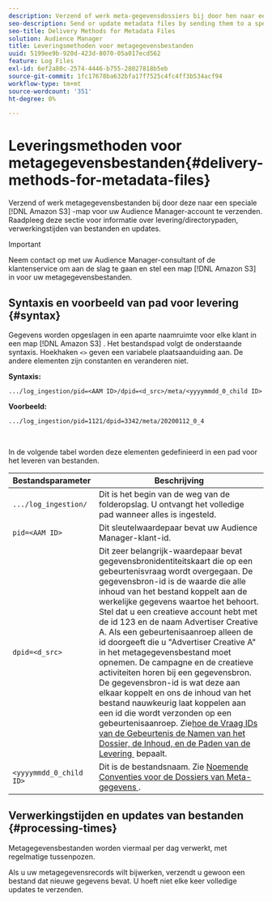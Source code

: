 ```yaml
---
description: Verzend of werk meta-gegevensdossiers bij door hen naar een speciale folder van Amazon S3 voor uw Audience Manager rekening te verzenden. Raadpleeg deze sectie voor informatie over levering/directorypaden, verwerkingstijden van bestanden en updates.
seo-description: Send or update metadata files by sending them to a special Amazon S3 directory for your Audience Manager account. Refer to this section for information about delivery/directory paths, file processing times, and updates.
seo-title: Delivery Methods for Metadata Files
solution: Audience Manager
title: Leveringsmethoden voor metagegevensbestanden
uuid: 5199ee9b-920d-423d-8070-05a017ecd562
feature: Log Files
exl-id: 6ef2a80c-2574-4446-b755-28027818b5eb
source-git-commit: 1fc17678ba632bfa17f7525c4fc4ff3b534acf94
workflow-type: tm+mt
source-wordcount: '351'
ht-degree: 0%

---
```


# Leveringsmethoden voor metagegevensbestanden{#delivery-methods-for-metadata-files}

Verzend of werk metagegevensbestanden bij door deze naar een speciale [!DNL Amazon S3] -map voor uw Audience Manager-account te verzenden. Raadpleeg deze sectie voor informatie over levering/directorypaden, verwerkingstijden van bestanden en updates.

>[!IMPORTANT]
>
> Neem contact op met uw Audience Manager-consultant of de klantenservice om aan de slag te gaan en stel een map [!DNL Amazon S3] in voor uw metagegevensbestanden.

## Syntaxis en voorbeeld van pad voor levering {#syntax}

Gegevens worden opgeslagen in een aparte naamruimte voor elke klant in een map [!DNL Amazon S3] . Het bestandspad volgt de onderstaande syntaxis. Hoekhaken `<>` geven een variabele plaatsaanduiding aan. De andere elementen zijn constanten en veranderen niet.

**Syntaxis:**

```
.../log_ingestion/pid=<AAM ID>/dpid=<d_src>/meta/<yyyymmdd_0_child ID>
```

**Voorbeeld:**

```
.../log_ingestion/pid=1121/dpid=3342/meta/20200112_0_4
```

<br>

In de volgende tabel worden deze elementen gedefinieerd in een pad voor het leveren van bestanden.


| Bestandsparameter | Beschrijving |
|---------|----------|
| `.../log_ingestion/` | Dit is het begin van de weg van de folderopslag. U ontvangt het volledige pad wanneer alles is ingesteld. |
| `pid=<AAM ID>` | Dit sleutelwaardepaar bevat uw Audience Manager-klant-id. |
| `dpid=<d_src>` | Dit zeer belangrijk-waardepaar bevat gegevensbronidentiteitskaart die op een gebeurtenisvraag wordt overgegaan. De gegevensbron-id is de waarde die alle inhoud van het bestand koppelt aan de werkelijke gegevens waartoe het behoort. </br> Stel dat u een creatieve account hebt met de id 123 en de naam Advertiser Creative A. Als een gebeurtenisaanroep alleen de id doorgeeft die u &quot;Advertiser Creative A&quot; in het metagegevensbestand moet opnemen. De campagne en de creatieve activiteiten horen bij een gegevensbron. De gegevensbron-id is wat deze aan elkaar koppelt en ons de inhoud van het bestand nauwkeurig laat koppelen aan een id die wordt verzonden op een gebeurtenisaanroep. Zie [&#x200B; hoe de Vraag IDs van de Gebeurtenis de Namen van het Dossier, de Inhoud, en de Paden van de Levering &#x200B;](/help/using/reporting/audience-optimization-reports/metadata-files-intro/metadata-file-overview.md#how-ids-shape-file-names) bepaalt. |
| `<yyyymmdd_0_child ID>` | Dit is de bestandsnaam. Zie [&#x200B; Noemende Conventies voor de Dossiers van Meta-gegevens &#x200B;](/help/using/reporting/audience-optimization-reports/metadata-files-intro/metadata-file-names.md). |

## Verwerkingstijden en updates van bestanden {#processing-times}

Metagegevensbestanden worden viermaal per dag verwerkt, met regelmatige tussenpozen.

Als u uw metagegevensrecords wilt bijwerken, verzendt u gewoon een bestand dat nieuwe gegevens bevat. U hoeft niet elke keer volledige updates te verzenden.
